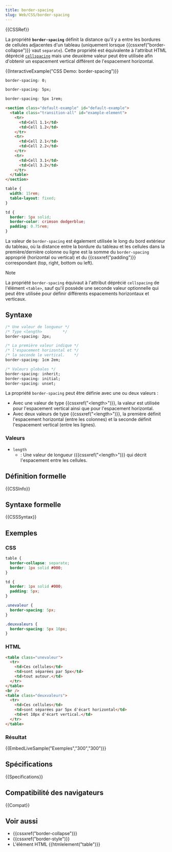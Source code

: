 ```yaml
---
title: border-spacing
slug: Web/CSS/border-spacing
---
```


{{CSSRef}}

La propriété **`border-spacing`** définit la distance qu'il y a entre les bordures de cellules adjacentes d'un tableau (uniquement lorsque {{cssxref("border-collapse")}} vaut `separate`). Cette propriété est équivalente à l'attribut HTML déprécié [`cellspacing`](/fr/docs/Web/HTML/Reference/Elements/table#cellspacing) mais une deuxième valeur peut être utilisée afin d'obtenir un espacement vertical différent de l'espacement horizontal.

{{InteractiveExample("CSS Demo: border-spacing")}}

```css interactive-example-choice
border-spacing: 0;
```

```css interactive-example-choice
border-spacing: 5px;
```

```css interactive-example-choice
border-spacing: 5px 1rem;
```

```html interactive-example
<section class="default-example" id="default-example">
  <table class="transition-all" id="example-element">
    <tr>
      <td>Cell 1.1</td>
      <td>Cell 1.2</td>
    </tr>
    <tr>
      <td>Cell 2.1</td>
      <td>Cell 2.2</td>
    </tr>
    <tr>
      <td>Cell 3.1</td>
      <td>Cell 3.2</td>
    </tr>
  </table>
</section>
```

```css interactive-example
table {
  width: 15rem;
  table-layout: fixed;
}

td {
  border: 5px solid;
  border-color: crimson dodgerblue;
  padding: 0.75rem;
}
```

La valeur de `border-spacing` est également utilisée le long du bord extérieur du tableau, où la distance entre la bordure du tableau et les cellules dans la première/dernière colonne ou ligne est la somme du `border-spacing` approprié (horizontal ou vertical) et du {{cssxref("padding")}} correspondant (top, right, bottom ou left).

> [!NOTE]
> La propriété `border-spacing` équivaut à l'attribut déprécié `cellspacing` de l'élément `<table>`, sauf qu'il possède une seconde valeur optionnelle qui peut être utilisée pour définir différents espacements horizontaux et verticaux.

## Syntaxe

```css
/* Une valeur de longueur */
/* Type <length>         */
border-spacing: 2px;

/* La première valeur indique */
/* l'espacement horizontal et */
/* la seconde le vertical.    */
border-spacing: 1cm 2em;

/* Valeurs globales */
border-spacing: inherit;
border-spacing: initial;
border-spacing: unset;
```

La propriété `border-spacing` peut être définie avec une ou deux valeurs :

- Avec une valeur de type {{cssxref("&lt;length&gt;")}}, la valeur est utilisée pour l'espacement vertical ainsi que pour l'espacement horizontal.
- Avec deux valeurs de type {{cssxref("&lt;length&gt;")}}, la première définit l'espacement horizontal (entre les colonnes) et la seconde définit l'espacement vertical (entre les lignes).

### Valeurs

- `length`
  - : Une valeur de longueur ({{cssxref("&lt;length&gt;")}} qui décrit l'espacement entre les cellules.

## Définition formelle

{{CSSInfo}}

## Syntaxe formelle

{{CSSSyntax}}

## Exemples

### CSS

```css
table {
  border-collapse: separate;
  border: 1px solid #000;
}

td {
  border: 1px solid #000;
  padding: 5px;
}

.unevaleur {
  border-spacing: 5px;
}

.deuxvaleurs {
  border-spacing: 5px 10px;
}
```

### HTML

```html
<table class="unevaleur">
  <tr>
    <td>Ces cellules</td>
    <td>sont séparées par 5px</td>
    <td>tout autour.</td>
  </tr>
</table>
<br />
<table class="deuxvaleurs">
  <tr>
    <td>Ces cellules</td>
    <td>sont séparées par 5px d'écart horizontal</td>
    <td>et 10px d'écart vertical.</td>
  </tr>
</table>
```

### Résultat

{{EmbedLiveSample("Exemples","300","300")}}

## Spécifications

{{Specifications}}

## Compatibilité des navigateurs

{{Compat}}

## Voir aussi

- {{cssxref("border-collapse")}}
- {{cssxref("border-style")}}
- L'élément HTML {{htmlelement("table")}}
